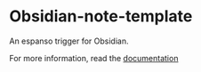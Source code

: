# Obsidian-note-template
An espanso trigger for Obsidian.

For more information, read the [documentation](https://espanso.org/docs/)

